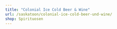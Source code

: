 ```yaml
---
title: "Colonial Ice Cold Beer & Wine"
url: /saskatoon/colonial-ice-cold-beer-und-wine/
shop: Spirituosen
---
```

